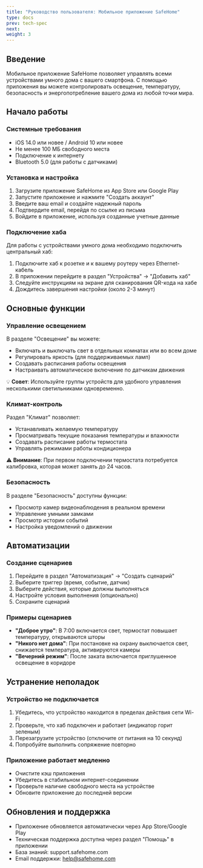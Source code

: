 ```yaml
---
title: "Руководство пользователя: Мобильное приложение SafeHome"
type: docs
prev: tech-spec
next: 
weight: 3
---
```


## Введение

Мобильное приложение SafeHome позволяет управлять всеми устройствами умного дома с вашего смартфона. С помощью приложения вы можете контролировать освещение, температуру, безопасность и энергопотребление вашего дома из любой точки мира.

## Начало работы

### Системные требования

- iOS 14.0 или новее / Android 10 или новее
- Не менее 100 МБ свободного места
- Подключение к интернету
- Bluetooth 5.0 (для работы с датчиками)

### Установка и настройка

1. Загрузите приложение SafeHome из App Store или Google Play
2. Запустите приложение и нажмите "Создать аккаунт"
3. Введите ваш email и создайте надежный пароль
4. Подтвердите email, перейдя по ссылке из письма
5. Войдите в приложение, используя созданные учетные данные

### Подключение хаба

Для работы с устройствами умного дома необходимо подключить центральный хаб:

1. Подключите хаб к розетке и к вашему роутеру через Ethernet-кабель
2. В приложении перейдите в раздел "Устройства" → "Добавить хаб"
3. Следуйте инструкциям на экране для сканирования QR-кода на хабе
4. Дождитесь завершения настройки (около 2-3 минут)

## Основные функции

### Управление освещением

В разделе "Освещение" вы можете:

- Включать и выключать свет в отдельных комнатах или во всем доме
- Регулировать яркость (для поддерживаемых ламп)
- Создавать расписания работы освещения
- Настраивать автоматическое включение по датчикам движения

💡 **Совет**: Используйте группы устройств для удобного управления несколькими светильниками одновременно.

### Климат-контроль

Раздел "Климат" позволяет:

- Устанавливать желаемую температуру
- Просматривать текущие показания температуры и влажности
- Создавать расписание работы термостата
- Управлять режимами работы кондиционера

⚠️ **Внимание**: При первом подключении термостата потребуется калибровка, которая может занять до 24 часов.

### Безопасность

В разделе "Безопасность" доступны функции:

- Просмотр камер видеонаблюдения в реальном времени
- Управление умными замками
- Просмотр истории событий
- Настройка уведомлений о движении

## Автоматизации

### Создание сценариев

1. Перейдите в раздел "Автоматизация" → "Создать сценарий"
2. Выберите триггер (время, событие, датчик)
3. Выберите действия, которые должны выполняться
4. Настройте условия выполнения (опционально)
5. Сохраните сценарий

### Примеры сценариев

- **"Доброе утро"**: В 7:00 включается свет, термостат повышает температуру, открываются шторы
- **"Никого нет дома"**: При постановке на охрану выключается свет, снижается температура, активируются камеры
- **"Вечерний режим"**: После заката включается приглушенное освещение в коридоре

## Устранение неполадок

### Устройство не подключается

1. Убедитесь, что устройство находится в пределах действия сети Wi-Fi
2. Проверьте, что хаб подключен и работает (индикатор горит зеленым)
3. Перезагрузите устройство (отключите от питания на 10 секунд)
4. Попробуйте выполнить сопряжение повторно

### Приложение работает медленно

- Очистите кэш приложения
- Убедитесь в стабильном интернет-соединении
- Проверьте наличие свободного места на устройстве
- Обновите приложение до последней версии

## Обновления и поддержка

- Приложение обновляется автоматически через App Store/Google Play
- Техническая поддержка доступна через раздел "Помощь" в приложении
- База знаний: support.safehome.com
- Email поддержки: help@safehome.com

